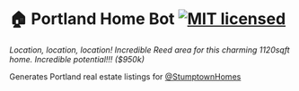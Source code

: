 # 🏠 Portland Home Bot [![MIT licensed](https://img.shields.io/badge/license-MIT-blue.svg)](https://raw.githubusercontent.com/lirien/portland_home_bot/master/LICENSE.md)

_Location, location, location! Incredible Reed area for this charming 1120sqft home. Incredible potential!!! ($950k)_

Generates Portland real estate listings for [@StumptownHomes](http://twitter.com/stumptownhomes)

